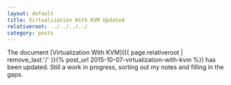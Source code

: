 ```yaml
---
layout: default
title: Virtualization With KVM Updated
relativeroot: ../../../../
category: posts
---
```


The document [Virtualization With KVM]({{ page.relativeroot | remove_last:'/' }}{% post_url 2015-10-07-virtualization-with-kvm %}) has been updated.
Still a work in progress, sorting out my notes and filling in the gaps.
